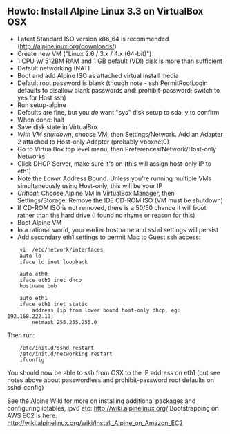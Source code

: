 ## Howto: Install Alpine Linux 3.3 on VirtualBox OSX

- Latest Standard ISO version x86_64 is recommended (http://alpinelinux.org/downloads/)
- Create new VM ("Linux 2.6 / 3.x / 4.x (64-bit)")
- 1 CPU w/ 512BM RAM and 1 GB default (VDI) disk is more than sufficient
- Default networking (NAT)
- Boot and add Alpine ISO as attached virtual install media
- Default root password is blank (though note - ssh PermitRootLogin defaults to disallow blank passwords and: prohibit-password; switch to yes for Host ssh)
- Run setup-alpine
- Defaults are fine, but you *do* want "sys" disk setup to sda, y to confirm
- When done: halt
- Save disk state in VirtualBox
- *With VM shutdown*, choose VM, then Settings/Network. Add an Adapter 2 attached to Host-only Adapter (probably vboxnet0)
- Go to VirtualBox top level menu, then Preferences/Network/Host-only Networks
- Click DHCP Server, make sure it's on (this will assign host-only IP to eth1)
- Note the *Lower* Address Bound. Unless you're running multiple VMs simultaneously using Host-only, this will be your IP
- *Critical*: Choose Alpine VM in VirtualBox Manager, then Settings/Storage. Remove the IDE CD-ROM ISO (VM must be shutdown)
- If CD-ROM ISO is not removed, there is a 50/50 chance it will boot rather than the hard drive (I found no rhyme or reason for this)
- Boot Alpine VM
- In a rational world, your earlier hostname and sshd settings will persist
- Add secondary eth1 settings to permit Mac to Guest ssh access:
```
    vi  /etc/network/interfaces
    auto lo
    iface lo inet loopback
    
    auto eth0
    iface eth0 inet dhcp
    hostname bob
    
    auto eth1
    iface eth1 inet static
        address [ip from lower bound host-only dhcp, eg: 192.168.222.10]
        netmask 255.255.255.0
```

Then run:
```
    /etc/init.d/sshd restart
    /etc/init.d/networking restart
    ifconfig
```

You should now be able to ssh from OSX to the IP address on eth1 (but see notes above about passwordless and prohibit-password root defaults on sshd_config)

See the Alpine Wiki for more on installing additional packages and configuring iptables, ipv6 etc: http://wiki.alpinelinux.org/
Bootstrapping on AWS EC2 is here: http://wiki.alpinelinux.org/wiki/Install_Alpine_on_Amazon_EC2